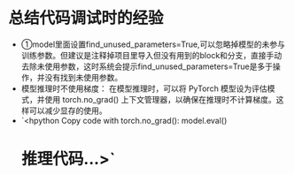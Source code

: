 # 总结代码调试时的经验
* ①model里面设置find_unused_parameters=True,可以忽略掉模型的未参与训练参数。但建议是注释掉项目里导入但没有用到的block和分支，直接手动去除未使用参数，这时系统会提示find_unused_parameters=True是多于操作，并没有找到未使用参数。
* 模型推理时不使用梯度： 在模型推理时，可以将 PyTorch 模型设为评估模式，并使用 torch.no_grad() 上下文管理器，以确保在推理时不计算梯度。这样可以减少显存的使用。
* `<hpython
Copy code
with torch.no_grad():
    model.eval()
    # 推理代码...>`


